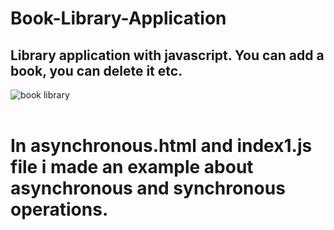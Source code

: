 # Book-Library-Application
## Library application with javascript. You can add a book, you can delete it etc.
![book library](https://user-images.githubusercontent.com/67821216/91844222-b91daf00-ec5f-11ea-9fed-8fafa8604dfb.gif)<br><br>

# In asynchronous.html and index1.js file i made an example about asynchronous and synchronous operations.
